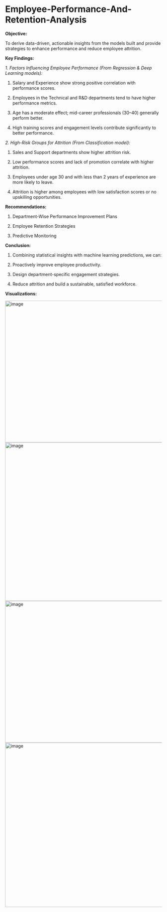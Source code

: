 # Employee-Performance-And-Retention-Analysis

**Objective:**

To derive data-driven, actionable insights from the models built and provide strategies to enhance performance and reduce employee attrition.

**Key Findings:**

*1. Factors Influencing Employee Performance (From Regression & Deep Learning models):*

  1. Salary and Experience show strong positive correlation with performance scores.


  2. Employees in the Technical and R&D departments tend to have higher performance metrics.


  3. Age has a moderate effect; mid-career professionals (30–40) generally perform better.


  4. High training scores and engagement levels contribute significantly to better performance.


*2. High-Risk Groups for Attrition (From Classification model):*

  1. Sales and Support departments show higher attrition risk.


  2. Low performance scores and lack of promotion correlate with higher attrition.


  3. Employees under age 30 and with less than 2 years of experience are more likely to leave.


  4. Attrition is higher among employees with low satisfaction scores or no upskilling opportunities.

**Recommendations:**

1. Department-Wise Performance Improvement Plans

2. Employee Retention Strategies

3. Predictive Monitoring

**Conclusion:**

1. Combining statistical insights with machine learning predictions, we can:

2. Proactively improve employee productivity.

3. Design department-specific engagement strategies.

4. Reduce attrition and build a sustainable, satisfied workforce.

**Visualizations:**

<img width="562" height="455" alt="image" src="https://github.com/user-attachments/assets/4bee2ea7-3d5a-4028-b23e-6e60085f4f52" />
<img width="567" height="509" alt="image" src="https://github.com/user-attachments/assets/d91fd28d-0409-4335-bfad-0a89d7dd2f72" />
<img width="562" height="455" alt="image" src="https://github.com/user-attachments/assets/9b441ea8-4f58-4e54-89ed-c3a69246b44e" />
<img width="870" height="528" alt="image" src="https://github.com/user-attachments/assets/886a7340-d39f-4680-96d6-c4be09ae1a01" />



